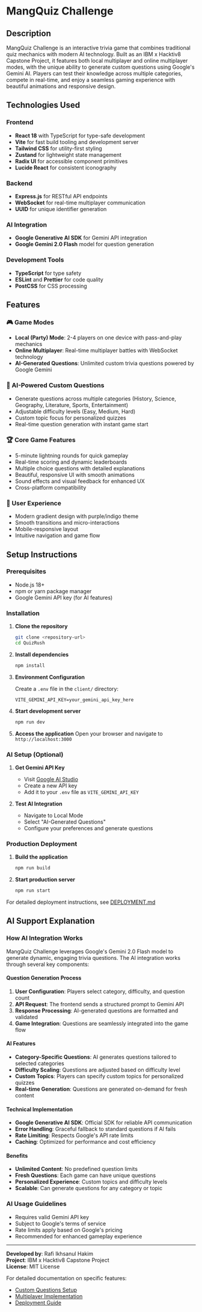 # MangQuiz Challenge

## Description

MangQuiz Challenge is an interactive trivia game that combines traditional quiz mechanics with modern AI technology. Built as an IBM x Hacktiv8 Capstone Project, it features both local multiplayer and online multiplayer modes, with the unique ability to generate custom questions using Google's Gemini AI. Players can test their knowledge across multiple categories, compete in real-time, and enjoy a seamless gaming experience with beautiful animations and responsive design.

## Technologies Used

### Frontend

- **React 18** with TypeScript for type-safe development
- **Vite** for fast build tooling and development server
- **Tailwind CSS** for utility-first styling
- **Zustand** for lightweight state management
- **Radix UI** for accessible component primitives
- **Lucide React** for consistent iconography

### Backend

- **Express.js** for RESTful API endpoints
- **WebSocket** for real-time multiplayer communication
- **UUID** for unique identifier generation

### AI Integration

- **Google Generative AI SDK** for Gemini API integration
- **Google Gemini 2.0 Flash** model for question generation

### Development Tools

- **TypeScript** for type safety
- **ESLint** and **Prettier** for code quality
- **PostCSS** for CSS processing

## Features

### 🎮 Game Modes

- **Local (Party) Mode**: 2-4 players on one device with pass-and-play mechanics
- **Online Multiplayer**: Real-time multiplayer battles with WebSocket technology
- **AI-Generated Questions**: Unlimited custom trivia questions powered by Google Gemini

### 🧠 AI-Powered Custom Questions

- Generate questions across multiple categories (History, Science, Geography, Literature, Sports, Entertainment)
- Adjustable difficulty levels (Easy, Medium, Hard)
- Custom topic focus for personalized quizzes
- Real-time question generation with instant game start

### 🏆 Core Game Features

- 5-minute lightning rounds for quick gameplay
- Real-time scoring and dynamic leaderboards
- Multiple choice questions with detailed explanations
- Beautiful, responsive UI with smooth animations
- Sound effects and visual feedback for enhanced UX
- Cross-platform compatibility

### 🎨 User Experience

- Modern gradient design with purple/indigo theme
- Smooth transitions and micro-interactions
- Mobile-responsive layout
- Intuitive navigation and game flow

## Setup Instructions

### Prerequisites

- Node.js 18+
- npm or yarn package manager
- Google Gemini API key (for AI features)

### Installation

1. **Clone the repository**

   ```bash
   git clone <repository-url>
   cd QuizRush
   ```

2. **Install dependencies**

   ```bash
   npm install
   ```

3. **Environment Configuration**

   Create a `.env` file in the `client/` directory:

   ```env
   VITE_GEMINI_API_KEY=your_gemini_api_key_here
   ```

4. **Start development server**

   ```bash
   npm run dev
   ```

5. **Access the application**
   Open your browser and navigate to `http://localhost:3000`

### AI Setup (Optional)

1. **Get Gemini API Key**

   - Visit [Google AI Studio](https://makersuite.google.com/app/apikey)
   - Create a new API key
   - Add it to your `.env` file as `VITE_GEMINI_API_KEY`

2. **Test AI Integration**
   - Navigate to Local Mode
   - Select "AI-Generated Questions"
   - Configure your preferences and generate questions

### Production Deployment

1. **Build the application**

   ```bash
   npm run build
   ```

2. **Start production server**
   ```bash
   npm run start
   ```

For detailed deployment instructions, see [DEPLOYMENT.md](./DEPLOYMENT.md)

## AI Support Explanation

### How AI Integration Works

MangQuiz Challenge leverages Google's Gemini 2.0 Flash model to generate dynamic, engaging trivia questions. The AI integration works through several key components:

#### Question Generation Process

1. **User Configuration**: Players select category, difficulty, and question count
2. **API Request**: The frontend sends a structured prompt to Gemini API
3. **Response Processing**: AI-generated questions are formatted and validated
4. **Game Integration**: Questions are seamlessly integrated into the game flow

#### AI Features

- **Category-Specific Questions**: AI generates questions tailored to selected categories
- **Difficulty Scaling**: Questions are adjusted based on difficulty level
- **Custom Topics**: Players can specify custom topics for personalized quizzes
- **Real-time Generation**: Questions are generated on-demand for fresh content

#### Technical Implementation

- **Google Generative AI SDK**: Official SDK for reliable API communication
- **Error Handling**: Graceful fallback to standard questions if AI fails
- **Rate Limiting**: Respects Google's API rate limits
- **Caching**: Optimized for performance and cost efficiency

#### Benefits

- **Unlimited Content**: No predefined question limits
- **Fresh Questions**: Each game can have unique questions
- **Personalized Experience**: Custom topics and difficulty levels
- **Scalable**: Can generate questions for any category or topic

### AI Usage Guidelines

- Requires valid Gemini API key
- Subject to Google's terms of service
- Rate limits apply based on Google's pricing
- Recommended for enhanced gameplay experience

---

**Developed by**: Rafi Ikhsanul Hakim  
**Project**: IBM x Hacktiv8 Capstone Project  
**License**: MIT License

For detailed documentation on specific features:

- [Custom Questions Setup](./CUSTOM_QUESTIONS_README.md)
- [Multiplayer Implementation](./MULTIPLAYER_README.md)
- [Deployment Guide](./DEPLOYMENT.md)

